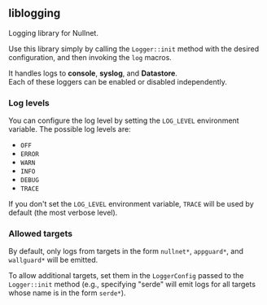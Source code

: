 ## liblogging

Logging library for Nullnet.

Use this library simply by calling the `Logger::init` method with the desired configuration,
and then invoking the `log` macros.

It handles logs to **console**, **syslog**, and **Datastore**.<br>
Each of these loggers can be enabled or disabled independently.

### Log levels

You can configure the log level by setting the `LOG_LEVEL` environment variable. The possible log levels are:
- `OFF`
- `ERROR`
- `WARN`
- `INFO`
- `DEBUG`
- `TRACE`

If you don't set the `LOG_LEVEL` environment variable, `TRACE` will be used by default (the most verbose level).

### Allowed targets

By default, only logs from targets in the form `nullnet*`, `appguard*`, and `wallguard*` will be emitted.

To allow additional targets, set them in the `LoggerConfig` passed to the `Logger::init` method
(e.g., specifying "serde" will emit logs for all targets whose name is in the form `serde*`).
